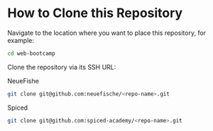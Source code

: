 # How to Clone this Repository

Navigate to the location where you want to place this repository, for example:

```bash
cd web-bootcamp
```

Clone the repository via its SSH URL:

NeueFishe

```bash
git clone git@github.com:neuefische/<repo-name>.git
```

Spiced

```bash
git clone git@github.com:spiced-academy/<repo-name>.git
```

